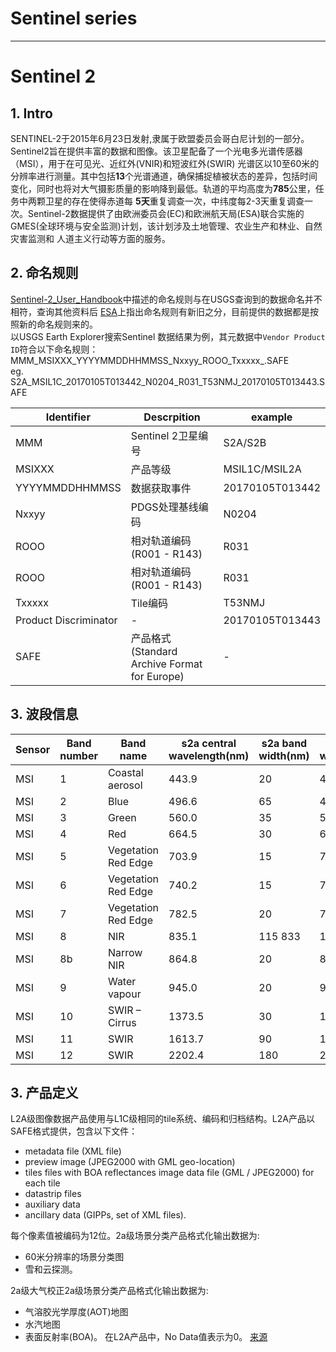 
# Sentinel series
---
# **Sentinel 2**  
## 1. Intro
SENTINEL-2于2015年6月23日发射,隶属于欧盟委员会哥白尼计划的一部分。Sentinel2旨在提供丰富的数据和图像。该卫星配备了一个光电多光谱传感器（MSI），用于在可见光、近红外(VNIR)和短波红外(SWIR)
光谱区以10至60米的分辨率进行测量。其中包括**13**个光谱通道，确保捕捉植被状态的差异，包括时间变化，同时也将对大气摄影质量的影响降到最低。轨道的平均高度为**785**公里，任务中两颗卫星的存在使得赤道每
**5天**重复调查一次，中纬度每2-3天重复调查一次。Sentinel-2数据提供了由欧洲委员会(EC)和欧洲航天局(ESA)联合实施的GMES(全球环境与安全监测)计划，该计划涉及土地管理、农业生产和林业、自然灾害监测和
人道主义行动等方面的服务。

## 2. **命名规则**
[Sentinel-2_User_Handbook](https://github.com/wenqiangLeegGIT/WorkOnRS/blob/main/Sentinel/Sentinel-2_User_Handbook.pdf)中描述的命名规则与在USGS查询到的数据命名并不相符，查询其他资料后
[ESA](https://sentinel.esa.int/web/sentinel/user-guides/sentinel-2-msi/naming-convention)上指出命名规则有新旧之分，目前提供的数据都是按照新的命名规则来的。  
以USGS Earth Explorer搜索Sentinel 数据结果为例，其元数据中`Vendor Product ID`符合以下命名规则：  
MMM_MSIXXX_YYYYMMDDHHMMSS_Nxxyy_ROOO_Txxxxx_<Product Discriminator>.SAFE  
eg. S2A_MSIL1C_20170105T013442_N0204_R031_T53NMJ_20170105T013443.SAFE  

|Identifier|Descrpition|example|
|---|---|---|
|MMM|Sentinel 2卫星编号|S2A/S2B|
|MSIXXX|产品等级|MSIL1C/MSIL2A|
|YYYYMMDDHHMMSS|数据获取事件|20170105T013442|
|Nxxyy|PDGS处理基线编码|N0204|
|ROOO|相对轨道编码(R001 - R143)|R031|
|ROOO|相对轨道编码(R001 - R143)|R031|
|Txxxxx|Tile编码|T53NMJ|
|Product Discriminator|-|20170105T013443|
|SAFE|产品格式 (Standard Archive Format for Europe)|-|
  
## 3. 波段信息  
|Sensor|Band number|Band name|s2a central wavelength(nm)|s2a band width(nm)|s2b central wavelength(nm)|s2b band width(nm)|resolution(m)|
|---|---|---|---|---|---|---|---|
MSI|	1|	Coastal aerosol|	443.9|	20|	442.3|	20|	60|
MSI|	2|	Blue|	496.6|	65|	492.1|	65|	10|
MSI|	3|	Green|	560.0|	35|	559|	35|	10|
MSI|	4|	Red|	664.5|	30|	665|	30|	10|
MSI|	5|	Vegetation Red Edge	|703.9|	15|	703.8|	15|	20|
MSI|	6|	Vegetation Red Edge|	740.2|	15|	739.1|	15|	20|
MSI|	7|	Vegetation Red Edge|	782.5|	20|	779.7|	20|	20|
MSI|	8|	NIR|	835.1|	115	833|	115|	10|
MSI|	8b|	Narrow NIR|	864.8|	20|	864|	20|	20|
MSI|	9|	Water vapour|	945.0|	20|	943.2|	20|	60|
MSI|	10|	SWIR – Cirrus|	1373.5|	30|	1376.9|	30|	60|
MSI|	11|	SWIR|	1613.7|	90|	1610.4|	90|	20|
MSI|	12|	SWIR|	2202.4|	180|	2185.7|	180|	20|
  
## 3. 产品定义
L2A级图像数据产品使用与L1C级相同的tile系统、编码和归档结构。L2A产品以SAFE格式提供，包含以下文件：  
- metadata file (XML file)
- preview image (JPEG2000 with GML geo-location)
- tiles files with BOA reflectances image data file (GML / JPEG2000) for each tile
- datastrip files
- auxiliary data
- ancillary data (GIPPs, set of XML files).  
  
每个像素值被编码为12位。2a级场景分类产品格式化输出数据为:
- 60米分辨率的场景分类图
- 雪和云探测。
  
2a级大气校正2a级场景分类产品格式化输出数据为:
- 气溶胶光学厚度(AOT)地图
- 水汽地图
- 表面反射率(BOA)。
在L2A产品中，No Data值表示为0。
[来源](https://sentinel.esa.int/web/sentinel/technical-guides/sentinel-2-msi/level-2a/product-formatting)
